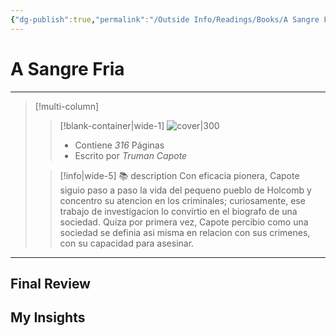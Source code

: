 ```yaml
---
{"dg-publish":true,"permalink":"/Outside Info/Readings/Books/A Sangre Fria/","title":"A Sangre Fria","created":"Saturday, 2023-09-09, 6:03:08 pm","updated":"2023-09-09T18:11"}
---
```



# A Sangre Fria

- - -
> [!multi-column]
> 
> > [!blank-container|wide-1]
> > ![cover|300]()
> >- Contiene *316* Páginas
> >- Escrito por *Truman Capote*
> 
> > [!info|wide-5] 📚 description
> > Con eficacia pionera, Capote siguio paso a paso la vida del pequeno pueblo de Holcomb y concentro su atencion en los criminales; curiosamente, ese trabajo de investigacion lo convirtio en el biografo de una sociedad. Quiza por primera vez, Capote percibio como una sociedad se definia asi misma en relacion con sus crimenes, con su capacidad para asesinar.
> 

- - -

## Final Review

## My Insights
